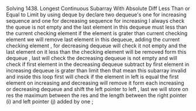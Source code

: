 Solving 1438. Longest Continuous Subarray With Absolute Diff Less Than or Equal to Limit by using deque by declare two dequeue's one for increasing 
sequence and one for decreasing sequence for increasing I always check the queue is not empty and the last element in this dequeue must less than 
the current checking element if the element is grater than current checking element we will remove last element in this dequeue, adding the current checking element , 
for decreasing dequeue will check it not empty and the last element on it less than the checking element will be removed form this dequeue , 
last will check the decreasing dequeue is not empty and will check if first element in the decreasing dequeue subtract by first element in increasing dequeue is grater than limit then that mean this subarray invalid and inside this loop first will check if the element in left is equal the first element on increasing and decreasing will remove
it form each increasing or decreasing dequeue and shift the left pointer to left , last we will store on res the maximum between the res and the length between the right pointer (i) and left pointer (j) added by one ;
